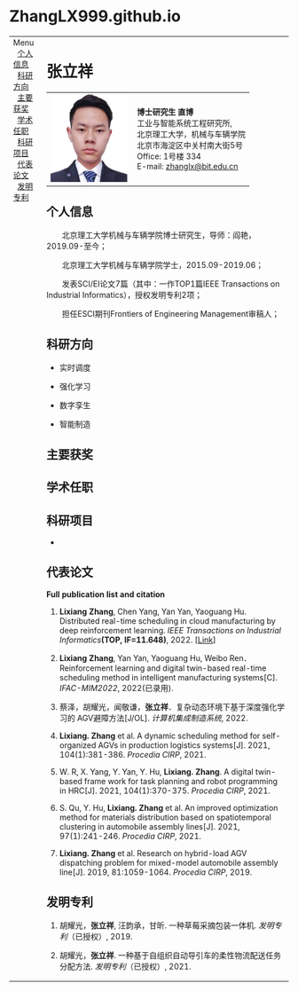# ZhangLX999.github.io
<!DOCTYPE html PUBLIC "-//W3C//DTD XHTML 1.1//EN" "http://www.w3.org/TR/xhtml11/DTD/xhtml11.dtd">
<html xmlns="http://www.w3.org/1999/xhtml" xml:lang="en"><head><meta http-equiv="Content-Type" content="text/html; charset=UTF-8">
<meta name="generator" content="jemdoc, see http://jemdoc.jaboc.net/">

<link rel="stylesheet" href="./files/jemdoc.css" type="text/css">
<title>张立祥</title>
</head>
<body>
<table summary="Table for page layout." id="tlayout">
<tbody><tr valign="top">
<td id="layout-menu">
<div class="menu-category">Menu</div>
<div class="menu-item">&nbsp;&nbsp;<a href="#bio">个人信息</a>&nbsp;&nbsp;&nbsp;&nbsp;</div>
<div class="menu-item">&nbsp;&nbsp;<a href="#interests">科研方向</a>&nbsp;&nbsp;&nbsp;&nbsp;</div>
<div class="menu-item">&nbsp;&nbsp;<a href="#awards">主要获奖</a>&nbsp;&nbsp;&nbsp;&nbsp;</div>
<div class="menu-item">&nbsp;&nbsp;<a href="#activities">学术任职</a>&nbsp;&nbsp;&nbsp;&nbsp;</div>
<div class="menu-item">&nbsp;&nbsp;<a href="#projects">科研项目</a>&nbsp;&nbsp;&nbsp;&nbsp;</div>
<div class="menu-item">&nbsp;&nbsp;<a href="#papers">代表论文</a>&nbsp;&nbsp;&nbsp;&nbsp;</div>
<div class="menu-item">&nbsp;&nbsp;<a href="#patents">发明专利</a>&nbsp;&nbsp;&nbsp;&nbsp;</div>
</td>
<td id="layout-content">
<div id="toptitle">
<h1>张立祥</h1>
</div>
<table class="imgtable"><tbody><tr><td>
<a href=""><img src="zlx.png" alt="alt text" height="160px"></a>&nbsp;</td>
<td align="left"><p><b>博士研究生	直博</b><br>
工业与智能系统工程研究所,<br>
北京理工大学，机械与车辆学院<br>
北京市海淀区中关村南大街5号<br>
Office: 1号楼 334<br> 
E-mail: <a href="mailto:zhanglx@bit.edu.cn">zhanglx@bit.edu.cn</a></p>
</td></tr></tbody></table>
<div id="bio">
<h2>个人信息</h2>
<p>　　北京理工大学机械与车辆学院博士研究生，导师：阎艳，2019.09-至今；   
<p>　　北京理工大学机械与车辆学院学士，2015.09-2019.06；
</p>
<p>　　发表SCI/EI论文7篇（其中：一作TOP1篇IEEE Transactions on Industrial Informatics），授权发明专利2项；
<p>　　担任ESCI期刊Frontiers of Engineering Management审稿人；
</p>

</div>

<div id="interests">
<h2>科研方向</h2>
<ul>
<li><p>实时调度</p>
</li>
<li><p>强化学习</p>
</li>
<li><p>数字孪生</p>
</li>
<li><p>智能制造</p>
</li>
</ul>
</div>

<div id="awards">	
<h2>主要获奖</h2>
<ul>

    
</ul>
</div>

<div id="activities">
<h2>学术任职</h2>	



<div id="projects">
<h2>科研项目</h2>
<ul>
<li><p> </p>
</li>

</ul>
</div>	


<div id="papers">
<h2>代表论文</h2>
<p><b>Full publication list and citation</b> </p>

<ol>
<li><p><b>Lixiang Zhang</b>, Chen Yang, Yan Yan, Yaoguang Hu. Distributed real-time scheduling in cloud manufacturing by deep reinforcement learning. <i>IEEE Transactions on Industrial Informatics</i><b>(TOP, IF=11.648)</b>, 2022. [<a href="https://ieeexplore.ieee.org/abstract/document/9783015/">Link</a>]</p>
</li>
<li><p><b>Lixiang Zhang</b>, Yan Yan, Yaoguang Hu, Weibo Ren．Reinforcement learning and digital twin-based real-time scheduling method in intelligent manufacturing systems[C]. <i>IFAC-MIM2022</i>, 2022(已录用).</p>
</li>
<li><p>蔡泽，胡耀光，闻敬谦，<b>张立祥</b>．复杂动态环境下基于深度强化学习的 AGV避障方法[J/OL]. <i>计算机集成制造系统</i>, 2022.</p>
</li>
<li><p><b>Lixiang. Zhang</b> et al. A dynamic scheduling method for self-organized AGVs in production logistics systems[J]. 2021, 104(1):381-386. <i>Procedia CIRP</i>, 2021.</p>
</li>
<li><p>W. R, X. Yang, Y. Yan, Y. Hu, <b>Lixiang. Zhang</b>. A digital twin-based frame work for task planning and robot programming in HRC[J]. 2021, 104(1):370-375. <i>Procedia CIRP</i>, 2021.</p>
</li>
<li><p>S. Qu, Y. Hu, <b>Lixiang. Zhang</b> et al. An improved optimization method for materials distribution based on spatiotemporal clustering in automobile assembly lines[J]. 2021, 97(1):241-246. <i>Procedia CIRP</i>, 2021.</p>
</li>
<li><p><b>Lixiang. Zhang</b> et al. Research on hybrid-load AGV dispatching problem for mixed-model automobile assembly line[J]. 2019, 81:1059-1064. <i>Procedia CIRP</i>, 2019.</p>
</li>
</ol>

<div class="bottom-category">
</div>

<div id="patents">
<h2>发明专利</h2>
<ol>
<li><p>胡耀光，<b>张立祥</b>, 汪韵承，甘昕. 一种草莓采摘包装一体机. <i>发明专利</i>（已授权）, 2019.</p>
</li>
<li><p>胡耀光，<b>张立祥</b>. 一种基于自组织自动导引车的柔性物流配送任务分配方法. <i>发明专利</i>（已授权）, 2021.</p>
</li>
</ol>
</div>

</td>
</tr>
</tbody></table>
</body></html>
